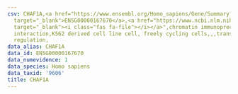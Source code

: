 ```yaml
---
csv: CHAF1A,<a href="https://www.ensembl.org/Homo_sapiens/Gene/Summary?db=core;g=ENSG00000167670"
  target="_blank">ENSG00000167670</a>,<a href="https://www.ncbi.nlm.nih.gov/pubmed/23959860"
  target="_blank"><i class="fas fa-file"></i></a>",chromatin immunoprecipitation assay,direct
  interaction,K562 derived cell line cell, freely cycling cells,,,transcriptional
  regulation,
data_alias: CHAF1A
data_id: ENSG00000167670
data_numevidence: 1
data_species: Homo sapiens
data_taxid: '9606'
title: CHAF1A
---
```

